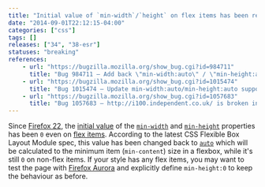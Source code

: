 ```yaml
---
title: "Initial value of `min-width`/`height` on flex items has been reverted to `auto`"
date: "2014-09-01T22:12:15-04:00"
categories: ["css"]
tags: []
releases: ["34", "38-esr"]
statuses: "breaking"
references:
    - url: "https://bugzilla.mozilla.org/show_bug.cgi?id=984711"
      title: "Bug 984711 – Add back \"min-width:auto\" / \"min-height:auto\" for flex items"
    - url: "https://bugzilla.mozilla.org/show_bug.cgi?id=1015474"
      title: "Bug 1015474 – Update min-width:auto/min-height:auto support to match updated flexbox spec language"
    - url: "https://bugzilla.mozilla.org/show_bug.cgi?id=1057683"
      title: "Bug 1057683 – http://i100.independent.co.uk/ is broken in Nightly, due to the new \"min-height:auto\" flex item behavior (from flexbox spec change)"
---
```

Since [Firefox 22](https://www.fxsitecompat.dev/en-CA/docs/2013/initial-value-for-min-width-and-min-height-has-been-changed-back-to-0-even-on-flex-items/), the [initial value](https://developer.mozilla.org/docs/Web/CSS/initial_value) of the [`min-width`](https://developer.mozilla.org/docs/Web/CSS/min-width) and [`min-height`](https://developer.mozilla.org/docs/Web/CSS/min-height) properties has been `0` even on [flex items](https://developer.mozilla.org/docs/Web/Guide/CSS/Flexible_boxes). According to the latest CSS Flexible Box Layout Module spec, this value has been changed back to [`auto`](https://developer.mozilla.org/docs/Web/CSS/auto) which will be calculated to the minimum item (`min-content`) size in a flexbox, while it's still `0` on non-flex items. If your style has any flex items, you may want to test the page with [Firefox Aurora](https://www.mozilla.org/firefox/channel/#aurora) and explicitly define `min-height:0` to keep the behaviour as before.

